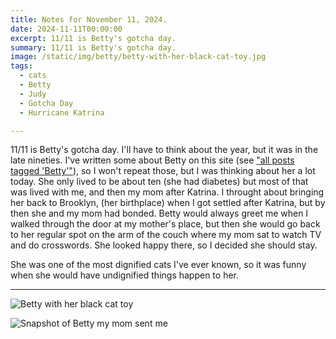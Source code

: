 ```yaml
---
title: Notes for November 11, 2024.
date: 2024-11-11T00:00:00
excerpt: 11/11 is Betty's gotcha day.
summary: 11/11 is Betty's gotcha day.
image: /static/img/betty/betty-with-her-black-cat-toy.jpg
tags:
  - cats
  - Betty
  - Judy
  - Gotcha Day
  - Hurricane Katrina

---
```


11/11 is Betty's gotcha day. I'll have to think about the year, but it was in the late nineties. I've written some about Betty on this site (see ["all posts tagged 'Betty'"](/tags/betty/)), so I won't repeat those, but I was thinking about her a lot today. She only lived to be about ten (she had diabetes) but most of that was lived with me, and then my mom after Katrina. I throught about bringing her back to Brooklyn, (her birthplace) when I got settled after Katrina, but by then she and my mom had bonded. Betty would always greet me when I walked through the door at my mother's place, but then she would go back to her regular spot on the arm of the couch where my mom sat to watch TV and do crosswords. She looked happy there, so I decided she should stay.

She was one of the most dignified cats I've ever known, so it was funny when she would have undignified things happen to her.

-----

![Betty with her black cat toy](/static/img/betty/betty-with-her-black-cat-toy.jpg)

![Snapshot of Betty my mom sent me](/static/img/betty/mom-sent-betty-snap-feb-7-2021.jpg)

